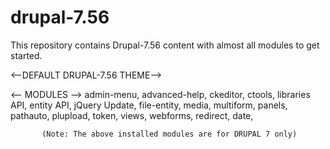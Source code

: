 # drupal-7.56
This repository contains Drupal-7.56 content with almost all modules to get started. 
 
<--DEFAULT DRUPAL-7.56 THEME-->
    
<-- MODULES -->
 admin-menu, 
 advanced-help, 
 ckeditor, 
 ctools, 
 libraries API, 
 entity API, 
 jQuery Update, 
 file-entity, 
 media, 
 multiform, 
 panels, 
 pathauto, 
 plupload, 
 token, 
 views, 
 webforms, 
 redirect, 
 date, 

           (Note: The above installed modules are for DRUPAL 7 only)
